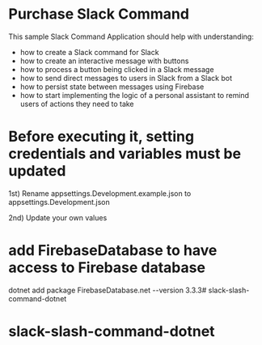 # Purchase Slack Command

This sample Slack Command Application should help with understanding: 

* how to create a Slack command for Slack
* how to create an interactive message with buttons
* how to process a button being clicked in a Slack message
* how to send direct messages to users in Slack from a Slack bot
* how to persist state between messages using Firebase
* how to start implementing the logic of a personal assistant to remind users of actions they need to take

# Before executing it, setting credentials and variables must be updated

1st) Rename appsettings.Development.example.json to appsettings.Development.json

2nd) Update your own values

# add FirebaseDatabase to have access to Firebase database
dotnet add package FirebaseDatabase.net --version 3.3.3# slack-slash-command-dotnet
# slack-slash-command-dotnet

